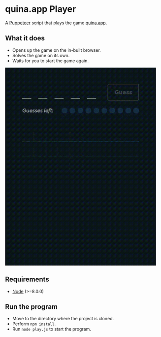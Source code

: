 # quina.app Player
A [Puppeteer](https://developers.google.com/web/tools/puppeteer) script that plays the game [quina.app](https://quina.app/).

## What it does
 - Opens up the game on the in-built browser.
 - Solves the game on its own.
 - Waits for you to start the game again.

![quina Player Demo](https://github.com/shawnThottan/quina_player/blob/master/quina-player.gif?raw=true)

## Requirements

 - [Node](https://nodejs.org/en/) (>=8.0.0)

## Run the program

 - Move to the directory where the project is cloned.
 - Perform ```npm install```.
 - Run ```node play.js``` to start the program.
